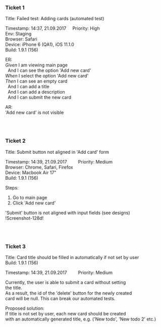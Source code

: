 ### Ticket 1
Title: Failed test: Adding cards (automated test)

Timestamp: 14:37, 21.09.2017    
Priority: High   
Env: Staging  
Browser: Safari  
Device: iPhone 6 (QA1), iOS 11.1.0  
Build: 1.9.1 (156)  

ER:  
_Given_ I am viewing main page  
&nbsp;&nbsp;And I can see the option 'Add new card'  
*When* I select the option 'Add new card'  
*Then* I can see an empty card  
&nbsp;&nbsp;And I can add a title  
&nbsp;&nbsp;And I can add a description  
&nbsp;&nbsp;And I can submit the new card  

AR:  
'Add new card' is not visible

&nbsp;  
&nbsp;  


### Ticket 2    
Title: Submit button not aligned in 'Add card' form  

Timestamp: 14:39, 21.09.2017         Priority: Medium  
Browser: Chrome, Safari, Firefox  
Device: Macbook Air 17"  
Build: 1.9.1 (156)  

Steps:  
1. Go to main page  
2. Click 'Add new card'  

'Submit' button is not aligned with input fields (see designs)  
!Screenshot-128d!  

&nbsp;  
&nbsp;  


### Ticket 3
Title: Card title should be filled in automatically if not set by user  
Build: 1.9.1 (156)  

Timestamp: 14:39, 21.09.2017         Priority: Medium  

Currently, the user is able to submit a card without setting    
the title.  
As a result, the id of the 'delete' button for the newly created   
card will be null. This can break our automated tests.  

Proposed solution:  
If title is not set by user, each new card should be created  
with an automatically generated title, e.g. ('New todo', 'New todo 2' etc.)    
